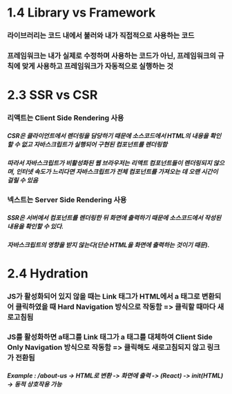 # 1.4 Library vs Framework

### 라이브러리는 코드 내에서 불러와 내가 직접적으로 사용하는 코드

### 프레임워크는 내가 실제로 수정하며 사용하는 코드가 아닌, 프레임워크의 규칙에 맞게 사용하고 프레임워크가 자동적으로 실행하는 것

# 2.3 SSR vs CSR

### 리액트는 Client Side Rendering 사용

##### CSR은 클라이언트에서 렌더링을 담당하기 때문에 소스코드에서 HTML의 내용을 확인할 수 없고 자바스크립트가 실행되어 구현된 컴포넌트를 렌더링함

##### 따라서 자바스크립트가 비활성화된 웹 브라우저는 리액트 컴포넌트들이 렌더링되지 않으며, 인터넷 속도가 느리다면 자바스크립트가 전체 컴포넌트를 가져오는 데 오랜 시간이 걸릴 수 있음

### 넥스트는 Server Side Rendering 사용

##### SSR은 서버에서 컴포넌트를 렌더링한 뒤 화면에 출력하기 때문에 소스코드에서 작성된 내용을 확인할 수 있다.

##### 자바스크립트의 영향을 받지 않는다(단순 HTML을 화면에 출력하는 것이기 때문).

# 2.4 Hydration

### JS가 활성화되어 있지 않을 때는 Link 태그가 HTML에서 a 태그로 변환되어 클릭하였을 때 Hard Navigation 방식으로 작동함 => 클릭할 때마다 새로고침됨

### JS를 활성화하면 a태그를 Link 태그가 a 태그를 대체하여 Client Side Only Navigation 방식으로 작동함 => 클릭해도 새로고침되지 않고 링크가 전환됨

##### Example : /about-us -> HTML로 변환 -> 화면에 출력 -> (React) -> init(HTML) -> 동적 상호작용 가능
